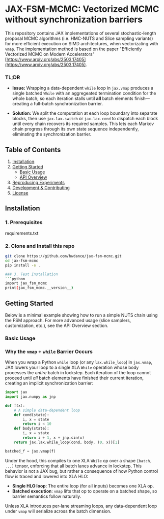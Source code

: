 # JAX-FSM-MCMC: Vectorized MCMC without synchronization barriers

This repository contains JAX implementations of several stochastic-length proposal MCMC algorithms (i.e. HMC-NUTS and Slice sampling variants) for more efficient execution on SIMD architectures, when vectorizating with `vmap`. The implementation method is based on the paper "Efficiently Vectorized MCMC on Modern Accelerators" [https://www.arxiv.org/abs/2503.17405](https://www.arxiv.org/abs/2503.17405). 

### TL;DR

- **Issue:** Wrapping a data-dependent `while` loop in `jax.vmap` produces a single batched `While` with an aggregeated termination condition for the whole batch, so each iteration stalls until **all** batch elements finish—creating a full-batch synchronization barrier.

- **Solution:** We split the computation at each loop boundary into separate blocks, then use `jax.lax.switch` or `jax.lax.cond` to dispatch each block until every chain recovers its required samples. This lets each Markov chain progress through its own state sequence independently, eliminating the synchronization barrier.

## Table of Contents

1. [Installation](#installation)  
2. [Getting Started](#getting-started)  
   - [Basic Usage](#basic-usage)  
   - [API Overview](#api-overview)  
3. [Reproducing Experiments](#reproducing-experiments)  
4. [Development & Contributing](#development--contributing)  
5. [License](#license) 

## Installation

### 1. Prerequisites
requirements.txt
### 2. Clone and Install this repo

```bash
git clone https://github.com/hwdance/jax-fsm-mcmc.git
cd jax-fsm-mcmc
pip install -e .

### 3. Test Installation
```python
import jax_fsm_mcmc
print(jax_fsm_mcmc.__version__)
```

## Getting Started 
Below is a minimal example showing how to run a simple NUTS chain using the FSM approach. For more advanced usage (slice samplers, customization, etc.), see the API Overview section.


### Basic Usage 


### Why the `vmap` + `while` Barrier Occurs

When you wrap a Python `while` loop (or any `lax.while_loop`) in `jax.vmap`, JAX lowers your loop to a single XLA `While` operation whose body processes the *entire* batch in lockstep. Each iteration of the loop cannot proceed until *all* batch elements have finished their current iteration, creating an implicit synchronization barrier:

```python
import jax
import jax.numpy as jnp

def f(x):
    # A simple data-dependent loop
    def cond(state):
        i, x = state
        return i < 10
    def body(state):
        i, x = state
        return i + 1, x + jnp.sin(x)
    return jax.lax.while_loop(cond, body, (0, x))[1]

batched_f = jax.vmap(f)
```

Under the hood, this compiles to one XLA `While` op over a shape `[batch, ...]` tensor, enforcing that all batch lanes advance in lockstep. This behavior is not a JAX bug, but rather a consequence of how Python control flow is traced and lowered into XLA HLO:

* **Single HLO loop**: The entire loop (for all inputs) becomes one XLA op.
* **Batched execution**: `vmap` lifts that op to operate on a batched shape, so barrier semantics follow naturally.

Unless XLA introduces per-lane streaming loops, any data-dependent loop under `vmap` will serialize across the batch dimension.





